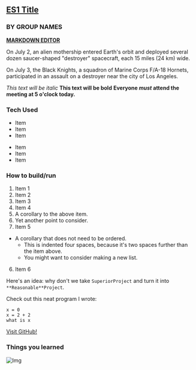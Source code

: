 ## [ES1 Title](https://github.com/CMU-EM2/expanded-theater-F15/tree/master/dmoore1/ES1)
### BY GROUP NAMES

**[MARKDOWN EDITOR](http://dillinger.io/)**


On July 2, an alien mothership entered Earth's orbit and deployed several dozen saucer-shaped "destroyer" spacecraft, each 15 miles (24 km) wide.

On July 3, the Black Knights, a squadron of Marine Corps F/A-18 Hornets, participated in an assault on a destroyer near the city of Los Angeles.

*This text will be italic*
**This text will be bold**
**Everyone _must_ attend the meeting at 5 o'clock today.**

### Tech Used

* Item
* Item
* Item

- Item
- Item
- Item

### How to build/run

1. Item 1
2. Item 2
3. Item 3
4. Item 4
  1. A corollary to the above item.
  2. Yet another point to consider.
5. Item 5
  * A corollary that does not need to be ordered.
    * This is indented four spaces, because it's two spaces further than the item above.
    * You might want to consider making a new list.
6. Item 6


Here's an idea: why don't we take `SuperiorProject` and turn it into `**Reasonable**Project`.

Check out this neat program I wrote:

```
x = 0
x = 2 + 2
what is x
```

[Visit GitHub!](https://www.github.com)

### Things you learned

![Img](http://makeitdoathing.com/files/gimgs/1_478049_993516508035_82240271_o_v2.jpg)
